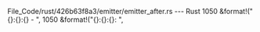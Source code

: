 File_Code/rust/426b63f8a3/emitter/emitter_after.rs --- Rust
1050                                    &format!("{}:{}:{} - ",                                                                                              1050                                    &format!("{}:{}:{}: ",

